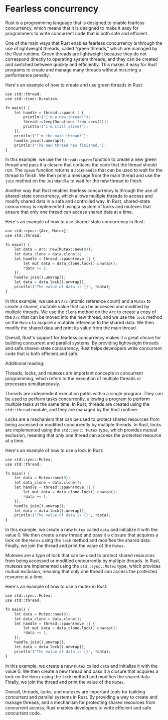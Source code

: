# Fearless concurrency

Rust is a programming language that is designed to enable fearless concurrency, which means that it is designed to make it easy for programmers to write concurrent code that is both safe and efficient.

One of the main ways that Rust enables fearless concurrency is through the use of lightweight threads, called "green threads," which are managed by the Rust runtime. Green threads are lightweight because they do not correspond directly to operating system threads, and they can be created and switched between quickly and efficiently. This makes it easy for Rust programs to create and manage many threads without incurring a performance penalty.

Here's an example of how to create and use green threads in Rust:

``` py
use std::thread;
use std::time::Duration;

fn main() {
    let handle = thread::spawn(|| {
        println!("I'm a new thread!");
        thread::sleep(Duration::from_secs(1));
        println!("I'm still alive!");
    });
    println!("I'm the main thread!");
    handle.join().unwrap();
    println!("The new thread has finished.");
}
```

In this example, we use the `thread::spawn` function to create a new green thread and pass it a closure that contains the code that the thread should run. The `spawn` function returns a `JoinHandle` that can be used to wait for the thread to finish. We then print a message from the main thread and use the `join` method on the `JoinHandle` to wait for the new thread to finish.

Another way that Rust enables fearless concurrency is through the use of shared-state concurrency, which allows multiple threads to access and modify shared data in a safe and controlled way. In Rust, shared-state concurrency is implemented using a system of locks and mutexes that ensure that only one thread can access shared data at a time.

Here's an example of how to use shared-state concurrency in Rust:

``` py
use std::sync::{Arc, Mutex};
use std::thread;

fn main() {
    let data = Arc::new(Mutex::new(0));
    let data_clone = data.clone();
    let handle = thread::spawn(move || {
        let mut data = data_clone.lock().unwrap();
        *data += 1;
    });
    handle.join().unwrap();
    let data = data.lock().unwrap();
    println!("The value of data is {}", *data);
}
```

In this example, we use an `Arc` (atomic reference count) and a `Mutex` to create a shared, mutable value that can be accessed and modified by multiple threads. We use the `clone` method on the `Arc` to create a copy of the `Arc` that can be moved into the new thread, and we use the `lock` method on the `Mutex` to acquire a mutable reference to the shared data. We then modify the shared data and print its value from the main thread.

Overall, Rust's support for fearless concurrency makes it a great choice for building concurrent and parallel systems. By providing lightweight threads and safe shared-state concurrency, Rust helps developers write concurrent code that is both efficient and safe.

Additional reading:

Threads, locks, and mutexes are important concepts in concurrent programming, which refers to the execution of multiple threads or processes simultaneously.

Threads are independent execution paths within a single program. They can be used to perform tasks concurrently, allowing a program to perform multiple tasks at the same time. In Rust, threads are created using the `std::thread` module, and they are managed by the Rust runtime.

Locks are a mechanism that can be used to protect shared resources from being accessed or modified concurrently by multiple threads. In Rust, locks are implemented using the `std::sync::Mutex` type, which provides mutual exclusion, meaning that only one thread can access the protected resource at a time.

Here's an example of how to use a lock in Rust:

``` py
use std::sync::Mutex;
use std::thread;

fn main() {
    let data = Mutex::new(0);
    let data_clone = data.clone();
    let handle = thread::spawn(move || {
        let mut data = data_clone.lock().unwrap();
        *data += 1;
    });
    handle.join().unwrap();
    let data = data.lock().unwrap();
    println!("The value of data is {}", *data);
}
```

In this example, we create a new `Mutex` called `data` and initialize it with the value 0. We then create a new thread and pass it a closure that acquires a lock on the `Mutex` using the `lock` method and modifies the shared data. Finally, we join the thread and print the value of the `Mutex`.

Mutexes are a type of lock that can be used to protect shared resources from being accessed or modified concurrently by multiple threads. In Rust, mutexes are implemented using the `std::sync::Mutex` type, which provides mutual exclusion, meaning that only one thread can access the protected resource at a time.

Here's an example of how to use a mutex in Rust:

``` py
use std::sync::Mutex;
use std::thread;

fn main() {
    let data = Mutex::new(0);
    let data_clone = data.clone();
    let handle = thread::spawn(move || {
        let mut data = data_clone.lock().unwrap();
        *data += 1;
    });
    handle.join().unwrap();
    let data = data.lock().unwrap();
    println!("The value of data is {}", *data);
}
```

In this example, we create a new `Mutex` called `data` and initialize it with the value 0. We then create a new thread and pass it a closure that acquires a lock on the `Mutex` using the `lock` method and modifies the shared data. Finally, we join the thread and print the value of the `Mutex`.

Overall, threads, locks, and mutexes are important tools for building concurrent and parallel systems in Rust. By providing a way to create and manage threads, and a mechanism for protecting shared resources from concurrent access, Rust enables developers to write efficient and safe concurrent code.
